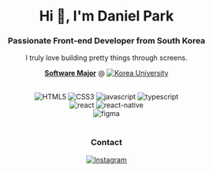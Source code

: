 <div align="center">
  <h1>Hi 👋, I'm Daniel Park</h1>
  <h3>Passionate Front-end Developer from South Korea</h3>
  <p>I truly love building pretty things through screens.</p>
</div>

<p align="center">
  <a href="https://info.korea.ac.kr/info/under/sw_intro.do"><strong>Software Major</strong></a> @ 
  <a href="https://www.korea.ac.kr/mbshome/mbs/university/index.do">
    <img align="top" src="https://img.shields.io/badge/Korea%20University-red" alt="Korea University"/>
  </a>
</p>

<br />

<div align="center">
  <div>
    <img src="https://img.shields.io/badge/html5-%23E34F26.svg?style=flat-square&logo=html5&logoColor=white" alt="HTML5">
    <img src="https://img.shields.io/badge/css3-%231572B6.svg?style=flat-square&logo=css3&logoColor=white" alt="CSS3">
    <img src="https://img.shields.io/badge/javascript-%23323330.svg?style=flat-square&logo=javascript&logoColor=%23F7DF1E" alt="javascript">
    <img src="https://img.shields.io/badge/typescript-%23007ACC.svg?style=flat-square&logo=typescript&logoColor=white" alt="typescript">
  </div>
  <div>
    <img src="https://img.shields.io/badge/react-%2320232a.svg?style=flat-square&logo=react&logoColor=%2361DAFB" alt="react">
    <img src="https://img.shields.io/badge/react_native-%2320232a.svg?style=flat-square&logo=react&logoColor=%2361DAFB" alt="react-native">
  </div>
  <div>
    <img src="https://img.shields.io/badge/figma-%23F24E1E.svg?style=flat-square&logo=figma&logoColor=white" alt="figma">
  </div>
<div>

<br />

### Contact
[![Instagram](https://img.shields.io/badge/Instagram-%23E4405F.svg?logo=Instagram&logoColor=white)](https://instagram.com/pomiryu_)
